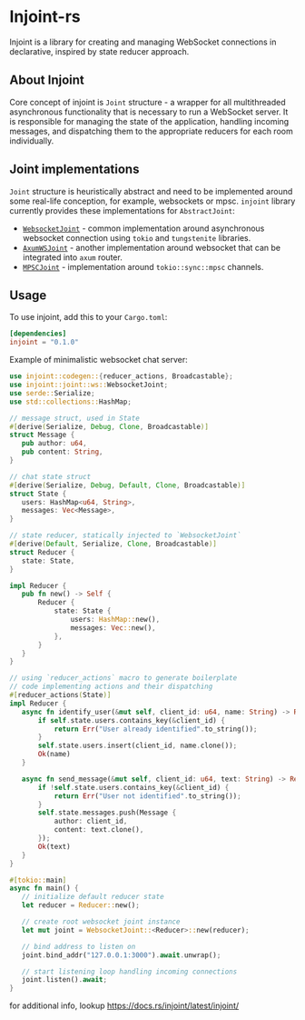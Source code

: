 # Injoint-rs

Injoint is a library for creating and managing WebSocket connections in declarative, inspired by state reducer approach.

## About Injoint

Core concept of injoint is `Joint` structure - a wrapper for all multithreaded asynchronous functionality
that is necessary to run a WebSocket server. It is responsible for managing the state of the application,
handling incoming messages, and dispatching them to the appropriate reducers for each room individually.

## Joint implementations

`Joint` structure is heuristically abstract and need to be implemented around some real-life conception,
for example, websockets or mpsc. `injoint` library currently provides these implementations for `AbstractJoint`:

- [`WebsocketJoint`](https://docs.rs/injoint/latest/injoint/joint/ws/struct.WebsocketJoint.html) - common implementation
  around asynchronous websocket connection
  using `tokio` and `tungstenite` libraries.
- [`AxumWSJoint`](https://docs.rs/injoint/latest/injoint/joint/ws/struct.AxumWSJoint.html) - another implementation
  around websocket that can be integrated
  into `axum` router.
- [`MPSCJoint`](https://docs.rs/injoint/latest/injoint/joint/ws/struct.MPSCJoint.html) - implementation around
  `tokio::sync::mpsc` channels.

## Usage

To use injoint, add this to your `Cargo.toml`:

```toml
[dependencies]
injoint = "0.1.0"
```

Example of minimalistic websocket chat server:

 ```rust
 use injoint::codegen::{reducer_actions, Broadcastable};
use injoint::joint::ws::WebsocketJoint;
use serde::Serialize;
use std::collections::HashMap;

// message struct, used in State
#[derive(Serialize, Debug, Clone, Broadcastable)]
struct Message {
    pub author: u64,
    pub content: String,
}

// chat state struct
#[derive(Serialize, Debug, Default, Clone, Broadcastable)]
struct State {
    users: HashMap<u64, String>,
    messages: Vec<Message>,
}

// state reducer, statically injected to `WebsocketJoint`
#[derive(Default, Serialize, Clone, Broadcastable)]
struct Reducer {
    state: State,
}

impl Reducer {
    pub fn new() -> Self {
        Reducer {
            state: State {
                users: HashMap::new(),
                messages: Vec::new(),
            },
        }
    }
}

// using `reducer_actions` macro to generate boilerplate
// code implementing actions and their dispatching
#[reducer_actions(State)]
impl Reducer {
    async fn identify_user(&mut self, client_id: u64, name: String) -> Result<String, String> {
        if self.state.users.contains_key(&client_id) {
            return Err("User already identified".to_string());
        }
        self.state.users.insert(client_id, name.clone());
        Ok(name)
    }

    async fn send_message(&mut self, client_id: u64, text: String) -> Result<String, String> {
        if !self.state.users.contains_key(&client_id) {
            return Err("User not identified".to_string());
        }
        self.state.messages.push(Message {
            author: client_id,
            content: text.clone(),
        });
        Ok(text)
    }
}

#[tokio::main]
async fn main() {
    // initialize default reducer state
    let reducer = Reducer::new();

    // create root websocket joint instance
    let mut joint = WebsocketJoint::<Reducer>::new(reducer);

    // bind address to listen on
    joint.bind_addr("127.0.0.1:3000").await.unwrap();

    // start listening loop handling incoming connections
    joint.listen().await;
}
 ```

for additional info, lookup https://docs.rs/injoint/latest/injoint/
